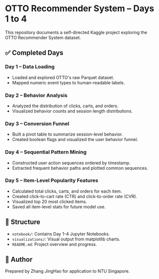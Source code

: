 # OTTO Recommender System – Days 1 to 4

This repository documents a self-directed Kaggle project exploring the OTTO Recommender System dataset.

## ✅ Completed Days

### Day 1 – Data Loading
- Loaded and explored OTTO's raw Parquet dataset.
- Mapped numeric event types to human-readable labels.

### Day 2 – Behavior Analysis
- Analyzed the distribution of clicks, carts, and orders.
- Visualized behavior counts and session length distributions.

### Day 3 – Conversion Funnel
- Built a pivot table to summarize session-level behavior.
- Created boolean flags and visualized the user behavior funnel.

### Day 4 – Sequential Pattern Mining
- Constructed user action sequences ordered by timestamp.
- Extracted frequent behavior paths and plotted common sequences.

### Day 5 – Item-Level Popularity Features
- Calculated total clicks, carts, and orders for each item.
- Created click-to-cart rate (CTR) and click-to-order rate (CVR).
- Visualized top 20 most clicked items.
- Saved all item-level stats for future model use.

## 📂 Structure

- `notebook/`: Contains Day 1–4 Jupyter Notebooks.
- `visualizations/`: Visual output from matplotlib charts.
- `README.md`: Project overview and progress.

## 📌 Author

Prepared by Zhang JingHao for application to NTU Singapore.
